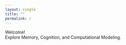 ```yaml
---
layout: single
title: ""
permalink: /
---
```


Welcome!  
Explore Memory, Cognition, and Computational Modeling.

